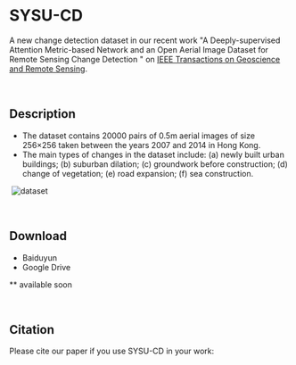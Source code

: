 # SYSU-CD

A new change detection dataset in our recent work "A Deeply-supervised Attention Metric-based Network and an Open Aerial Image Dataset for Remote Sensing Change Detection " on [IEEE Transactions on Geoscience and Remote Sensing](https://ieeexplore.ieee.org/xpl/aboutJournal.jsp?punumber=36).



<br>

## Description

- The dataset contains 20000 pairs of 0.5m aerial images of size 256×256 taken between the years 2007 and 2014 in Hong Kong. 
- The main types of changes in the dataset include: (a) newly built urban buildings; (b) suburban dilation; (c) groundwork before construction; (d) change of vegetation; (e) road expansion; (f) sea construction.

​	 ![dataset](C:\Users\Administrator\Desktop\SYSU\images\dataset.jpg)



<br>

## Download

- Baiduyun
- Google Drive

** available soon 



<br>

## Citation

Please cite our paper if you use SYSU-CD in your work:

```

```







